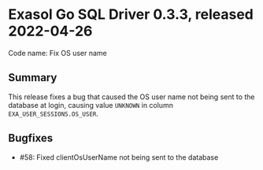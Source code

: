 # Exasol Go SQL Driver 0.3.3, released 2022-04-26

Code name: Fix OS user name

## Summary

This release fixes a bug that caused the OS user name not being sent to the database at login, causing value `UNKNOWN` in column `EXA_USER_SESSIONS.OS_USER`.

## Bugfixes

* #58: Fixed clientOsUserName not being sent to the database
